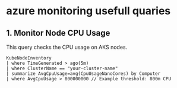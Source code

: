 # azure monitoring usefull quaries 

## 1. Monitor Node CPU Usage
This query checks the CPU usage on AKS nodes.

```kusto
KubeNodeInventory
| where TimeGenerated > ago(5m)
| where ClusterName == "your-cluster-name"
| summarize AvgCpuUsage=avg(CpuUsageNanoCores) by Computer
| where AvgCpuUsage > 800000000 // Example threshold: 800m CPU
```

